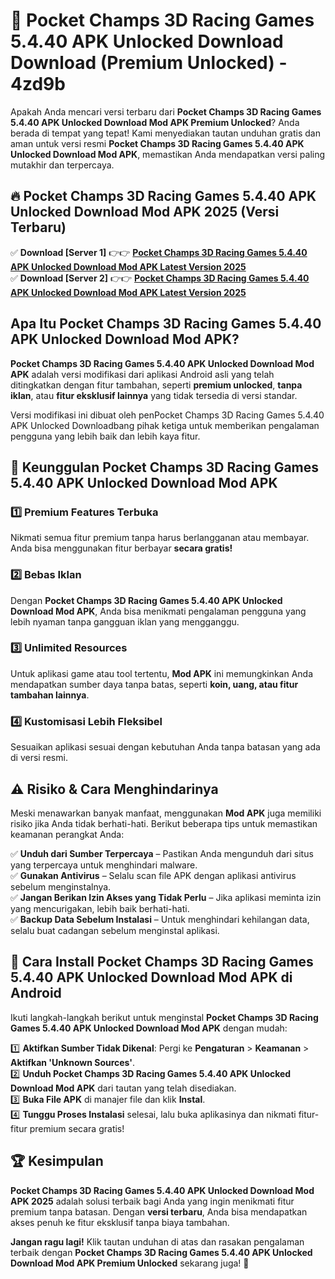# 🎯 Pocket Champs 3D Racing Games 5.4.40 APK Unlocked Download  Download (Premium Unlocked) -  4zd9b

Apakah Anda mencari versi terbaru dari **Pocket Champs 3D Racing Games 5.4.40 APK Unlocked Download Mod APK Premium Unlocked**? Anda berada di tempat yang tepat! Kami menyediakan tautan unduhan gratis dan aman untuk versi resmi **Pocket Champs 3D Racing Games 5.4.40 APK Unlocked Download Mod APK**, memastikan Anda mendapatkan versi paling mutakhir dan terpercaya.

## 🔥 Pocket Champs 3D Racing Games 5.4.40 APK Unlocked Download Mod APK 2025 (Versi Terbaru)

✅ **Download [Server 1]** 👉👉 [**Pocket Champs 3D Racing Games 5.4.40 APK Unlocked Download Mod APK Latest Version 2025**](https://momento.my/?title=Pocket_Champs_3D_Racing_Games_5.4.40_APK_Unlocked_Download)  
✅ **Download [Server 2]** 👉👉 [**Pocket Champs 3D Racing Games 5.4.40 APK Unlocked Download Mod APK Latest Version 2025**](https://momento.my/?title=Pocket_Champs_3D_Racing_Games_5.4.40_APK_Unlocked_Download)  

## Apa Itu Pocket Champs 3D Racing Games 5.4.40 APK Unlocked Download Mod APK?

**Pocket Champs 3D Racing Games 5.4.40 APK Unlocked Download Mod APK** adalah versi modifikasi dari aplikasi Android asli yang telah ditingkatkan dengan fitur tambahan, seperti **premium unlocked**, **tanpa iklan**, atau **fitur eksklusif lainnya** yang tidak tersedia di versi standar.

Versi modifikasi ini dibuat oleh penPocket Champs 3D Racing Games 5.4.40 APK Unlocked Downloadbang pihak ketiga untuk memberikan pengalaman pengguna yang lebih baik dan lebih kaya fitur.

## 🎯 Keunggulan Pocket Champs 3D Racing Games 5.4.40 APK Unlocked Download Mod APK

### 1️⃣ Premium Features Terbuka
Nikmati semua fitur premium tanpa harus berlangganan atau membayar. Anda bisa menggunakan fitur berbayar **secara gratis!**

### 2️⃣ Bebas Iklan
Dengan **Pocket Champs 3D Racing Games 5.4.40 APK Unlocked Download Mod APK**, Anda bisa menikmati pengalaman pengguna yang lebih nyaman tanpa gangguan iklan yang mengganggu.

### 3️⃣ Unlimited Resources
Untuk aplikasi game atau tool tertentu, **Mod APK** ini memungkinkan Anda mendapatkan sumber daya tanpa batas, seperti **koin, uang, atau fitur tambahan lainnya**.

### 4️⃣ Kustomisasi Lebih Fleksibel
Sesuaikan aplikasi sesuai dengan kebutuhan Anda tanpa batasan yang ada di versi resmi.

## ⚠️ Risiko & Cara Menghindarinya

Meski menawarkan banyak manfaat, menggunakan **Mod APK** juga memiliki risiko jika Anda tidak berhati-hati. Berikut beberapa tips untuk memastikan keamanan perangkat Anda:

✅ **Unduh dari Sumber Terpercaya** – Pastikan Anda mengunduh dari situs yang terpercaya untuk menghindari malware.  
✅ **Gunakan Antivirus** – Selalu scan file APK dengan aplikasi antivirus sebelum menginstalnya.  
✅ **Jangan Berikan Izin Akses yang Tidak Perlu** – Jika aplikasi meminta izin yang mencurigakan, lebih baik berhati-hati.  
✅ **Backup Data Sebelum Instalasi** – Untuk menghindari kehilangan data, selalu buat cadangan sebelum menginstal aplikasi.

## 📌 Cara Install Pocket Champs 3D Racing Games 5.4.40 APK Unlocked Download Mod APK di Android

Ikuti langkah-langkah berikut untuk menginstal **Pocket Champs 3D Racing Games 5.4.40 APK Unlocked Download Mod APK** dengan mudah:

1️⃣ **Aktifkan Sumber Tidak Dikenal**: Pergi ke **Pengaturan** > **Keamanan** > **Aktifkan 'Unknown Sources'**.  
2️⃣ **Unduh Pocket Champs 3D Racing Games 5.4.40 APK Unlocked Download Mod APK** dari tautan yang telah disediakan.  
3️⃣ **Buka File APK** di manajer file dan klik **Instal**.  
4️⃣ **Tunggu Proses Instalasi** selesai, lalu buka aplikasinya dan nikmati fitur-fitur premium secara gratis!

## 🏆 Kesimpulan

**Pocket Champs 3D Racing Games 5.4.40 APK Unlocked Download Mod APK 2025** adalah solusi terbaik bagi Anda yang ingin menikmati fitur premium tanpa batasan. Dengan **versi terbaru**, Anda bisa mendapatkan akses penuh ke fitur eksklusif tanpa biaya tambahan.

**Jangan ragu lagi!** Klik tautan unduhan di atas dan rasakan pengalaman terbaik dengan **Pocket Champs 3D Racing Games 5.4.40 APK Unlocked Download Mod APK Premium Unlocked** sekarang juga! 🚀
